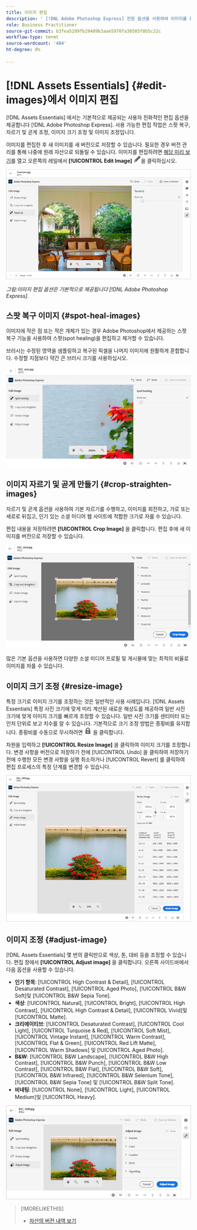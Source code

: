```yaml
---
title: 이미지 편집
description: ' [!DNL Adobe Photoshop Express] 전원 옵션을 사용하여 이미지를 편집하고 업데이트된 이미지를 버전으로 저장합니다.'
role: Business Practitioner
source-git-commit: b3fea5209fb29409b3aae5970fa30505f8b5c22c
workflow-type: tm+mt
source-wordcount: '404'
ht-degree: 0%

---
```



# [!DNL Assets Essentials] {#edit-images}에서 이미지 편집

[!DNL Assets Essentials] 에서는 기본적으로 제공되는 사용자 친화적인 편집 옵션을 제공합니다 [!DNL Adobe Photoshop Express]. 사용 가능한 편집 작업은 스팟 복구, 자르기 및 곧게 조정, 이미지 크기 조정 및 이미지 조정입니다.

이미지를 편집한 후 새 이미지를 새 버전으로 저장할 수 있습니다. 필요한 경우 버전 관리를 통해 나중에 원래 자산으로 되돌릴 수 있습니다. 이미지를 편집하려면 [해당 미리 보기](/help/navigate-view.md#preview-assets)를 열고 오른쪽의 레일에서 **[!UICONTROL Edit Image]** ![편집 아이콘](assets/do-not-localize/edit-icon.png)을 클릭하십시오.

![이미지 편집 옵션](assets/edit-image2.png)

*그림:이미지 편집 옵션은 기본적으로 제공됩니다 [!DNL Adobe Photoshop Express].*

## 스팟 복구 이미지 {#spot-heal-images}

이미지에 작은 점 또는 작은 개체가 있는 경우 Adobe Photoshop에서 제공하는 스팟 복구 기능을 사용하여 스팟(spot healing)을 편집하고 제거할 수 있습니다.

브러시는 수정된 영역을 샘플링하고 복구된 픽셀을 나머지 이미지에 원활하게 혼합합니다. 수정할 지점보다 약간 큰 브러시 크기를 사용하십시오.

![스팟 복구 편집 옵션](assets/edit-spot-healing.png)

<!-- TBD: See if we should give backlinks to PS docs for these concepts.
For more information about how Spot Healing works in Photoshop, see [retouching and repairing photos](https://helpx.adobe.com/photoshop/using/retouching-repairing-images.html). -->

## 이미지 자르기 및 곧게 만들기 {#crop-straighten-images}

자르기 및 곧게 옵션을 사용하여 기본 자르기를 수행하고, 이미지를 회전하고, 가로 또는 세로로 뒤집고, 인기 있는 소셜 미디어 웹 사이트에 적합한 크기로 자를 수 있습니다.

편집 내용을 저장하려면 **[!UICONTROL Crop Image]** 을 클릭합니다. 편집 후에 새 이미지를 버전으로 저장할 수 있습니다.

![자르기 및 똑바르게 하기 옵션](assets/edit-crop-straighten.png)

많은 기본 옵션을 사용하면 다양한 소셜 미디어 프로필 및 게시물에 맞는 최적의 비율로 이미지를 자를 수 있습니다.

## 이미지 크기 조정 {#resize-image}

특정 크기로 이미지 크기를 조정하는 것은 일반적인 사용 사례입니다. [!DNL Assets Essentials] 특정 사진 크기에 맞게 미리 계산된 새로운 해상도를 제공하여 일반 사진 크기에 맞게 이미지 크기를 빠르게 조정할 수 있습니다. 일반 사진 크기를 센티미터 또는 인치 단위로 보고 치수를 알 수 있습니다. 기본적으로 크기 조정 방법은 종횡비를 유지합니다. 종횡비를 수동으로 무시하려면 ![](assets/do-not-localize/lock-closed-icon.png) 을 클릭합니다.

차원을 입력하고 **[!UICONTROL Resize Image]** 을 클릭하여 이미지 크기를 조정합니다. 변경 사항을 버전으로 저장하기 전에 [!UICONTROL Undo] 을 클릭하여 저장하기 전에 수행한 모든 변경 사항을 실행 취소하거나 [!UICONTROL Revert] 를 클릭하여 편집 프로세스의 특정 단계를 변경할 수 있습니다.

![이미지 크기 조정 시 옵션](assets/resize-image.png)

## 이미지 조정 {#adjust-image}

[!DNL Assets Essentials] 몇 번의 클릭만으로 색상, 톤, 대비 등을 조정할 수 있습니다. 편집 창에서 **[!UICONTROL Adjust image]** 을 클릭합니다. 오른쪽 사이드바에서 다음 옵션을 사용할 수 있습니다.

* **인기 항목**: [!UICONTROL High Contrast & Detail],  [!UICONTROL Desaturated Contrast],  [!UICONTROL Aged Photo],  [!UICONTROL B&W Soft]및  [!UICONTROL B&W Sepia Tone].
* **색상**: [!UICONTROL Natural],  [!UICONTROL Bright],  [!UICONTROL High Contrast],  [!UICONTROL High Contrast & Detail],  [!UICONTROL Vivid]및  [!UICONTROL Matte].
* **크리에이티브**: [!UICONTROL Desaturated Contrast],  [!UICONTROL Cool Light],  [!UICONTROL Turquoise & Red],  [!UICONTROL Soft Mist],  [!UICONTROL Vintage Instant],  [!UICONTROL Warm Contrast],  [!UICONTROL Flat & Green],  [!UICONTROL Red Lift Matte],  [!UICONTROL Warm Shadows] 및  [!UICONTROL Aged Photo].
* **B&amp;W**: [!UICONTROL B&W Landscape],  [!UICONTROL B&W High Contrast],  [!UICONTROL B&W Punch],  [!UICONTROL B&W Low Contrast],  [!UICONTROL B&W Flat],  [!UICONTROL B&W Soft],  [!UICONTROL B&W Infrared],  [!UICONTROL B&W Selenium Tone],  [!UICONTROL B&W Sepia Tone] 및  [!UICONTROL B&W Split Tone].
* **비네팅**: [!UICONTROL None],  [!UICONTROL Light],  [!UICONTROL Medium]및  [!UICONTROL Heavy].

![편집을 통해 이미지 조정](assets/adjust-image.png)

<!--
TBD: Insert a video of the available social media options.
-->

>[!MORELIKETHIS]
>
>* [자산의 버전 내역 보기](/help/navigate-view.md)

